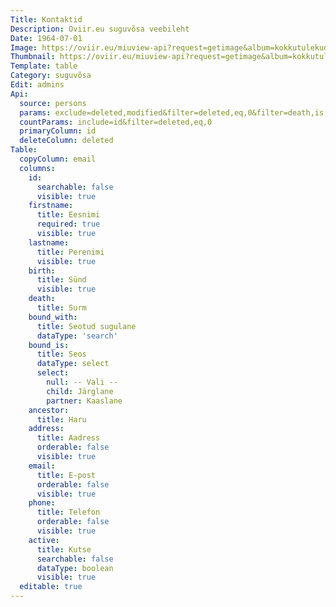 ```yaml
---
Title: Kontaktid
Description: Oviir.eu suguvõsa veebileht
Date: 1964-07-01
Image: https://oviir.eu/miuview-api?request=getimage&album=kokkutulekud&item=1964-1.-kokkutulek-tallinnas-linnu-teel-nurkade-juures-vol2.jpg&size=800&mode=longest
Thumbnail: https://oviir.eu/miuview-api?request=getimage&album=kokkutulekud&item=1964-1.-kokkutulek-tallinnas-linnu-teel-nurkade-juures-vol2.jpg&size=600&mode=square
Template: table
Category: suguvõsa
Edit: admins
Api:
  source: persons
  params: exclude=deleted,modified&filter=deleted,eq,0&filter=death,is,null&order=firstname
  countParams: include=id&filter=deleted,eq,0
  primaryColumn: id
  deleteColumn: deleted
Table:
  copyColumn: email
  columns:
    id:
      searchable: false
      visible: true
    firstname:
      title: Eesnimi
      required: true
      visible: true
    lastname:
      title: Perenimi
      visible: true
    birth:
      title: Sünd
      visible: true
    death:
      title: Surm
    bound_with:
      title: Seotud sugulane
      dataType: 'search'
    bound_is:
      title: Seos
      dataType: select
      select:
        null: -- Vali --
        child: Järglane
        partner: Kaaslane
    ancestor:
      title: Haru
    address:
      title: Aadress
      orderable: false
      visible: true
    email:
      title: E-post
      orderable: false
      visible: true
    phone:
      title: Telefon
      orderable: false
      visible: true
    active:
      title: Kutse
      searchable: false
      dataType: boolean
      visible: true
  editable: true
---
```

